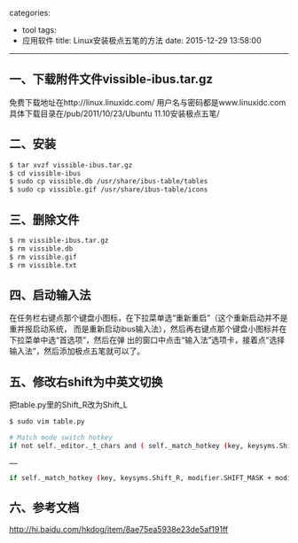 categories:
  - tool
tags:
  - 应用软件
title: Linux安装极点五笔的方法
date: 2015-12-29 13:58:00
---


## 一、下载附件文件vissible-ibus.tar.gz
免费下载地址在http://linux.linuxidc.com/
用户名与密码都是www.linuxidc.com
具体下载目录在/pub/2011/10/23/Ubuntu 11.10安装极点五笔/


## 二、安装
``` bash
$ tar xvzf vissible-ibus.tar.gz
$ cd vissible-ibus
$ sudo cp vissible.db /usr/share/ibus-table/tables
$ sudo cp vissible.gif /usr/share/ibus-table/icons
```

<!-- more -->

## 三、删除文件
``` bash
$ rm vissible-ibus.tar.gz
$ rm vissible.db
$ rm vissible.gif
$ rm vissible.txt
```


## 四、启动输入法
在任务栏右键点那个键盘小图标，在下拉菜单选“重新重启”（这个重新启动并不是重并报启动系统，
而是重新启动ibus输入法），然后再右键点那个键盘小图标并在下拉菜单中选“首选项”，然后在弹
出的窗口中点击“输入法”选项卡，接着点“选择输入法”，然后添加极点五笔就可以了。


## 五、修改右shift为中英文切换
把table.py里的Shift_R改为Shift_L
``` bash
$ sudo vim table.py

# Match mode switch hotkey
if not self._editor._t_chars and ( self._match_hotkey (key, keysyms.Shift_L, modifier.SHIFT_MASK + modifier.RELEASE_MASK))

……

if self._match_hotkey (key, keysyms.Shift_R, modifier.SHIFT_MASK + modifier.RELEASE_MASK) and self._ime_py
```


## 六、参考文档
http://hi.baidu.com/hkdog/item/8ae75ea5938e23de5af191ff
